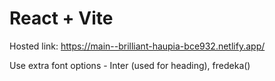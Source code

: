 # React + Vite

Hosted link: https://main--brilliant-haupia-bce932.netlify.app/



Use extra font options - Inter (used for heading), fredeka()
